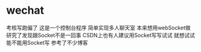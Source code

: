 # wechat
考核写跑偏了 这是一个控制台程序 简单实现多人聊天室 本来想用webSocket做 研究了发现跟Socket不是一回事 CSDN上也有人建议用Socket写写试试
就想试试能不能用Socket写  参考了不少博客
